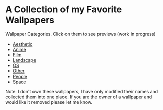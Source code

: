 # A Collection of my Favorite Wallpapers

Wallpaper Categories. Click on them to see previews (work in progress)
- [Aesthetic](https://github.com/amv2/Wallpapers/tree/master/Aesthetic#readme)
- [Anime](https://github.com/amv2/Wallpapers/tree/master/Anime)
- [Film](https://github.com/amv2/Wallpapers/tree/master/Film)
- [Landscape](https://github.com/amv2/Wallpapers/tree/master/Landscape)
- [OS](https://github.com/amv2/Wallpapers/tree/master/OS)
- [Other](https://github.com/amv2/Wallpapers/tree/master/Other)
- [People](https://github.com/amv2/Wallpapers/tree/master/People)
- [Space](https://github.com/amv2/Wallpapers/tree/master/Space)

Note: I don't own these wallpapers, I have only modified their names and collected them into one place. If you are the owner of a wallpaper and would like it removed please let me know.
